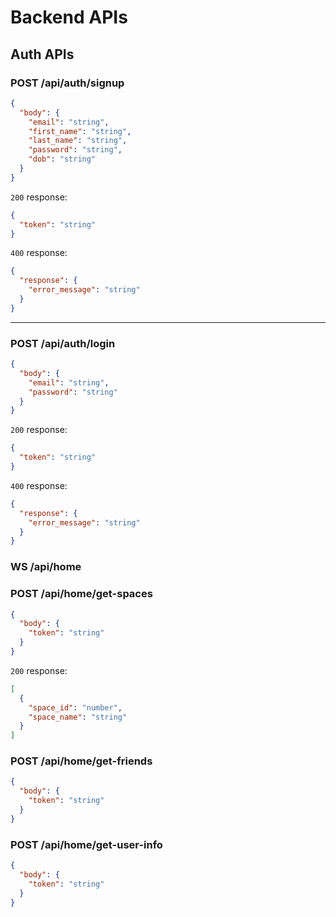 # Backend APIs

## Auth APIs

### POST /api/auth/signup

```json
{
  "body": {
    "email": "string",
    "first_name": "string",
    "last_name": "string",
    "password": "string",
    "dob": "string"
  }
}
```

`200` response:

```json
{
  "token": "string"
}
```

`400` response:

```json
{
  "response": {
    "error_message": "string"
  }
}
```

---

### POST /api/auth/login

```json
{
  "body": {
    "email": "string",
    "password": "string"
  }
}
```

`200` response:

```json
{
  "token": "string"
}
```

`400` response:

```json
{
  "response": {
    "error_message": "string"
  }
}
```

### WS /api/home

### POST /api/home/get-spaces

```json
{
  "body": {
    "token": "string"
  }
}
```

`200` response:

```json
[
  {
    "space_id": "number",
    "space_name": "string"
  }
]
```

### POST /api/home/get-friends

```json
{
  "body": {
    "token": "string"
  }
}
```

### POST /api/home/get-user-info

```json
{
  "body": {
    "token": "string"
  }
}
```
